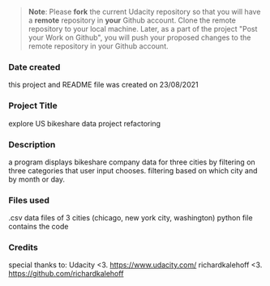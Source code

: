 >**Note**: Please **fork** the current Udacity repository so that you will have a **remote** repository in **your** Github account. Clone the remote repository to your local machine. Later, as a part of the project "Post your Work on Github", you will push your proposed changes to the remote repository in your Github account.

### Date created
this project and README file was created on 23/08/2021

### Project Title
explore US bikeshare data project refactoring

### Description
a program displays bikeshare company data for three cities by filtering on three categories that user input chooses. filtering based on which city and by month or day.

### Files used
.csv data files of 3 cities (chicago, new york city, washington)
python file contains the code

### Credits
special thanks to:
          Udacity <3. https://www.udacity.com/
          richardkalehoff <3. https://github.com/richardkalehoff
